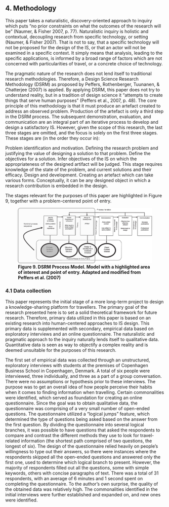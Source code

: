 ## 4. Methodology

This paper takes a naturalistic, discovery-oriented  approach to inquiry which puts “no prior constraints on what the outcomes of the research will be” (Naumer, & Fisher 2007, p. 77). Naturalistic inquiry is holistic and contextual, decoupling research from specific technology, or setting (Naumer, & Fisher 2007). That is not to say, that a specific technology will not be proposed for the design of the IS, or that an actor will not be examined in a specific context. It simply means that analysis, leading to the specific applications, is informed by a broad range of factors which are not concerned with particularities of travel, or a concrete choice of technology.

The pragmatic nature of the research does not lend itself to traditional research methodologies. Therefore, a Design Science Research Methodology (DSRM) as proposed by Peffers, Rothenberger, Tuunanen, & Chatterjee (2007) is applied. By applying DSRM, this paper does not try to understand reality, but in a tradition of design science it “attempts to create things that serve human purposes” (Peffers et al., 2007, p. 48). The core principle of this methodology is that it must produce an artefact created to address an observed problem. Production of the artefact is only a third step in the DSRM process. The subsequent demonstration, evaluation, and communication are an integral part of an iterative process to develop and design a satisfactory IS. However, given the scope of this research, the last three stages are omitted, and the focus  is solely on the first three stages. These stages are (in the order they occur in):

Problem identification and motivation. Defining the research problem and justifying the value of designing a solution to that problem.
Define the objectives for a solution. Infer objectives of the IS on which the appropriateness of the designed artifact will be judged. This stage requires knowledge of the state of the problem, and current solutions and their efficacy.
Design and development. Creating an artefact which can take various forms. Conceptually, it can be any designed object in which a research contribution is embedded in the design.

The stages relevant for the purposes of this paper are highlighted in Figure 9, together with a problem-centered point of entry.

<figure>
	<img src="figures/figure-9.png" alt="Figure-9" title="Figure 9. DSRM Process Model. Adapted and modified from Peffers et al. (2007)">
	<figcaption><b>Figure 9. DSRM Process Model. Model with a highlighted area of interest and point of entry. Adapted and modified from Peffers et al. (2007)</b></figcaption>
</figure>


### 4.1 Data collection

This paper represents the initial stage of a more long-term project to design a knowledge-sharing platform for travellers. The primary goal of the research presented here is to set a solid theoretical framework for future research. Therefore, primary data utilized in this paper is based on an existing research into human-centered approaches to IS design. This primary data is supplemented with secondary, empirical data based on exploratory interviews and an online questionnaire. The naturalistic and pragmatic approach to the inquiry naturally lends itself to qualitative data. Quantitative data is seen as way to objectify a complex reality and is deemed unsuitable for the purposes of this research. 

The first set of empirical data was collected through an unstructured, exploratory interviews with students at the premises of Copenhagen Business School in Copenhagen, Denmark. A total of six people were interviewed, three individually, and three as a part of a group conversation. There were no assumptions or hypothesis prior to these interviews. The purpose was to get an overall idea of how people perceive their habits when it comes to finding information when travelling. Certain commonalities were identified, which served as foundation for creating an online questionnaire. Since the goal was to obtain qualitative data, the questionnaire was comprising of a very small number of open-ended questions. The questionnaire utilized a “logical jumps” feature, which determined the type of questions being asked based on the answer from the first question. By dividing the questionnaire into several logical branches, it was possible to have questions that asked the respondents to compare and contrast the different methods they use to look for travel-related information (the shortest path comprised of two questions, the longest of six). The design of the questionnaire relied heavily on people’s willingness to type out their answers, so there were instances where the respondents skipped all the open-ended questions and answered only the first one, used to determine which logical branch to present. However, the majority of respondents filled out all the questions, some with simple keywords, others with concise paragraphs of text. There was a total of 31 respondents, with an average of 6 minutes and 1 second spent on completing the questionnaire. To the author’s own surprise, the quality of the obtained data was relatively high. The commonalities identified in the initial interviews were further established and expanded on, and new ones were identified. 